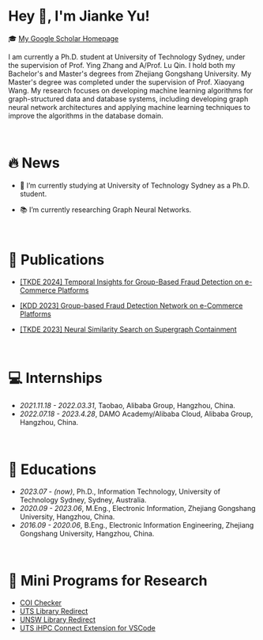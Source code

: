 <span class='anchor' id='about-me'></span>
  
# Hey 👋, I'm Jianke Yu!
  
  
🎓 [My Google Scholar Homepage](https://scholar.google.com/citations?user=EwomMksAAAAJ)  

I am currently a Ph.D. student at University of Technology Sydney, under the supervision of Prof. Ying Zhang and A/Prof. Lu Qin.
I hold both my Bachelor's and Master's degrees from Zhejiang Gongshang University. My Master's degree was completed under the supervision of Prof. Xiaoyang Wang.
My research focuses on developing machine learning algorithms for graph-structured data and database systems, including developing graph neural network architectures and applying machine learning techniques to improve the algorithms in the database domain.

<br/>  

# 🔥 News
- 🏫 I’m currently studying at University of Technology Sydney as a Ph.D. student.  
  

- 📚 I’m currently researching Graph Neural Networks.  
  

<br/>  

# 📝 Publications 

- [[TKDE 2024] Temporal Insights for Group-Based Fraud Detection on e-Commerce Platforms](https://ieeexplore.ieee.org/document/10740556/)

- [[KDD 2023] Group-based Fraud Detection Network on e-Commerce Platforms](https://dl.acm.org/doi/10.1145/3580305.3599836)

- [[TKDE 2023] Neural Similarity Search on Supergraph Containment](https://ieeexplore.ieee.org/abstract/document/10135129)

  
<br/>   

# 💻 Internships
- *2021.11.18 - 2022.03.31*, Taobao, Alibaba Group, Hangzhou, China.
- *2022.07.18 - 2023.4.28*, DAMO Academy/Alibaba Cloud, Alibaba Group, Hangzhou, China.

<br/>   

# 📖 Educations
- *2023.07 - (now)*, Ph.D., Information Technology, University of Technology Sydney, Sydney, Australia.
- *2020.09 - 2023.06*, M.Eng., Electronic Information, Zhejiang Gongshang University, Hangzhou, China.
- *2016.09 - 2020.06*, B.Eng., Electronic Information Engineering, Zhejiang Gongshang University, Hangzhou, China. 

<br/>  

# 🔗 Mini Programs for Research

- [COI Checker](https://coi.jianke-yu.online/)
- [UTS Library Redirect](https://github.com/yujianke100/University-Library-Redirect)
- [UNSW Library Redirect](https://github.com/yujianke100/University-Library-Redirect/tree/UNSW)
- [UTS iHPC Connect Extension for VSCode](https://github.com/yujianke100/UTS-iHPC-Connection-Wizard)


<br/>  

<!--<span class='anchor' id='Recent-Blog-Posts'></span>-->

<!--BLOG_START-->

